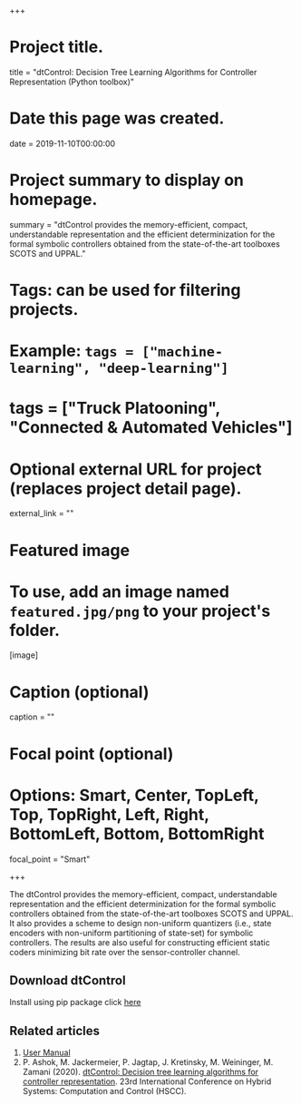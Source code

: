 +++
# Project title.
title = "dtControl: Decision Tree Learning Algorithms for Controller Representation (Python toolbox)"

# Date this page was created.
date = 2019-11-10T00:00:00

# Project summary to display on homepage.
summary = "dtControl provides the memory-efficient, compact, understandable representation and the efficient determinization for the formal symbolic controllers obtained from the state-of-the-art toolboxes SCOTS and UPPAL."

# Tags: can be used for filtering projects.
# Example: `tags = ["machine-learning", "deep-learning"]`
# tags = ["Truck Platooning", "Connected & Automated Vehicles"]

# Optional external URL for project (replaces project detail page).
external_link = ""

# Featured image
# To use, add an image named `featured.jpg/png` to your project's folder. 
[image]
  # Caption (optional)
  caption = ""

  # Focal point (optional)
  # Options: Smart, Center, TopLeft, Top, TopRight, Left, Right, BottomLeft, Bottom, BottomRight
  focal_point = "Smart"

+++

The dtControl provides the memory-efficient, compact, understandable representation and the efficient determinization for the formal symbolic controllers obtained from the state-of-the-art toolboxes SCOTS and UPPAL. It also provides a scheme to design non-uniform quantizers (i.e., state encoders with non-uniform partitioning of state-set) for symbolic controllers. The results are also useful for constructing efficient static coders minimizing bit rate over the sensor-controller channel.

## Download dtControl
Install using pip package click [here](https://pypi.org/project/dtcontrol/#description)

## Related articles
1. [User Manual](https://dtcontrol.readthedocs.io/en/latest/) 
2. P. Ashok, M. Jackermeier, P. Jagtap, J. Kretinsky, M. Weininger, M. Zamani (2020). [dtControl: Decision tree learning algorithms for controller representation](https://arxiv.org/pdf/2002.04991.pdf). 23rd International Conference on Hybrid Systems: Computation and Control (HSCC).
